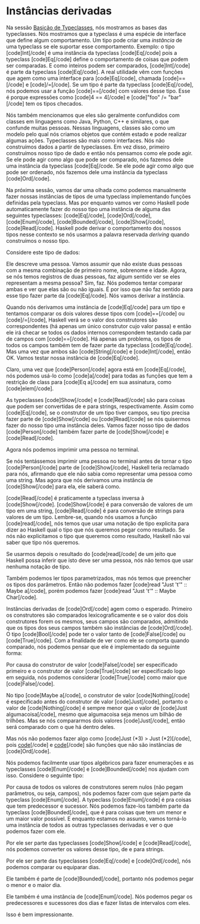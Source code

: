 Instâncias derivadas
====================

Na sessão <a href="types-and-typeclasses#typeclasses-101">Basicão de Typeclasses</a>, nós mostramos as bases das typeclasses. Nós mostramos que a typeclass é uma espécie de interface que define algum comportamento. Um tipo pode criar uma <em>instância</em> de uma typeclass se ele suportar esse comportamento. Exemplo: o tipo [code]Int[/code] é uma instância da typeclass [code]Eq[/code] pois a typeclass [code]Eq[/code] define o comportamento de coisas que podem ser comparadas. E como inteiros podem ser comparados, [code]Int[/code] é parte da typeclass [code]Eq[/code]. A real utilidade vêm com funções que agem como uma interface para [code]Eq[/code], chamada [code]==[/code] e [code]/=[/code]. Se um tipo é parte da typeclass [code]Eq[/code], nós podemos usar a função [code]==[/code] com valores desse tipo. Esse é porque expressões como [code]4 == 4[/code] e [code]"foo" /= "bar"[/code] tem os tipos checados.

Nós também mencionamos que eles são geralmente confundidos com classes em linguagens como Java, Python, C++ e similares, o que confunde muitas pessoas. Nessas linguagens, classes são como um modelo pelo qual nós criamos objetos que contém estado e pode realizar algumas ações. Typeclasses são mais como interfaces. Nós não construímos dados a partir de typeclasses. Em vez disso, primeiro construímos nosso tipo de dado e então nós pensamos como ele pode agir. Se ele pode agir como algo que pode ser comparado, nós fazemos dele uma instância da typeclass [code]Eq[/code. Se ele pode agir como algo que pode ser ordenado, nós fazemos dele uma instância da typeclass [code]Ord[/code].

Na próxima sessão, vamos dar uma olhada como podemos manualmente fazer nossas instâncias de tipos de uma typeclass implementando funções definidas pela typeclass. Mas por enquanto vamos ver como Haskell pode automaticamente fazer do nosso tipo uma instância de alguma das seguintes typeclasses: [code]Eq[/code], [code]Ord[/code], [code]Enum[/code], [code]Bounded[/code], [code]Show[/code], [code]Read[/code]. Haskell pode derivar o comportamento dos nossos tipos nesse contexto se nós usarmos a palavra reservada <i>deriving</i> quando construímos o nosso tipo.

Considere este tipo de dados:



Ele descreve uma pessoa. Vamos assumir que não existe duas pessoas com a mesma combinação de primeiro nome, sobrenome e idade. Agora, se nós temos registros de duas pessoas, faz algum sentido ver se eles representam a mesma pessoa? Sim, faz. Nós podemos tentar comparar ambas e ver que elas são ou não iguais. É por isso que não faz sentido para esse tipo fazer parte da [code]Eq[/code]. Nós vamos derivar a instância.


Quando nós derivamos uma instância de [code]Eq[/code] para um tipo e tentamos comparar os dois valores desse tipos com [code]==[/code] ou [code]/=[/code], Haskell verá se o valor dos construtores são correspondentes (há apenas um único construtor cujo valor passa) e então ele irá checar se todos os dados internos correspondem testando cada par de campos com [code]==[/code]. Há apenas um problema, os tipos de todos os campos também tem de fazer parte da typeclass [code]Eq[/code]. Mas uma vez que ambos são [code]String[/code] e [code]Int[/code], então OK. Vamos testar nossa instância de [code]Eq[/code].



Claro, uma vez que [code]Person[/code] agora está em [code]Eq[/code], nós podemos usá-lo como [code]a[/code] para todas as funções que tem a restrição de class para [code]Eq a[/code] em sua assinatura, como [code]elem[/code].



As typeclasses [code]Show[/code] e [code]Read[/code] são para coisas que podem ser convertidas de e para strings, respectivamente. Assim como [code]Eq[/code], se o construtor de um tipo tiver campos, seu tipo precisa fazer parte de [code]Show[/code] ou [code]Read[/code] se nós quisermos fazer do nosso tipo uma instância deles. Vamos fazer nosso tipo de dados [code]Person[/code] também fazer parte de [code]Show[/code] e [code]Read[/code].



Agora nós podemos imprimir uma pessoa no terminal.



Se nós tentássemos imprimir uma pessoa no terminal antes de tornar o tipo [code]Person[/code] parte de [code]Show[/code], Haskell teria reclamado para nós, afirmando que ele não sabia como representar uma pessoa como uma string. Mas agora que nós derivamos uma instância de [code]Show[/code] para ela, ele saberá como.

[code]Read[/code] é praticamente a typeclass inversa à [code]Show[/code]. [code]Show[/code] é para conversão de valores de um tipo em uma string, [code]Read[/code] é para conversão de strings para valores de um tipo. Lembre-se, quando nós usamos a função [code]read[/code], nós temos que usar uma notação de tipo explicita para dizer ao Haskell qual o tipo que nós queremos pegar como resultado. Se nós não explicitamos o tipo que queremos como resultado, Haskell não vai saber que tipo nós queremos.


Se usarmos depois o resultado do [code]read[/code] de um jeito que Haskell possa inferir que isto deve ser uma pessoa, nós não temos que usar nenhuma notação de tipo.



Também podemos ler tipos parametrizados, mas nós temos que preencher os tipos dos parâmetros. Então não podemos fazer [code]read "Just 't'" :: Maybe a[/code], porém podemos fazer [code]read "Just 't'" :: Maybe Char[/code].

Instâncias derivadas de [code]Ord[/code] agem como o esperado. Primeiro os construtores são comparados lexicograficamente e se o valor dos dois construtores forem os mesmos, seus campos são comparados, admitindo que os tipos dos seus campos também são instâncias de [code]Ord[/code].  O tipo [code]Bool[/code] pode ter o valor tanto de [code]False[/code] ou [code]True[/code]. Com a finalidade de ver como ele se comporta quando comparado, nós podemos pensar que ele é implementado da seguinte forma:


Por causa do construtor de valor [code]False[/code] ser especificado primeiro e o construtor de valor [code]True[/code] ser especificado logo em seguida, nós podemos considerar [code]True[/code] como maior que [code]False[/code].



No tipo [code]Maybe a[/code], o construtor de valor [code]Nothing[/code] é especificado antes do construtor de valor [code]Just[/code], portanto o valor de [code]Nothing[/code] é sempre menor que o valor de [code]Just algumacoisa[/code], mesmo que algumacoisa seja menos um bilhão de trilhões. Mas se nós compararmos dois valores [code]Just[/code], então será comparado com o que há dentro deles.



Mas nós não podemos fazer algo como [code]Just (*3) > Just (*2)[/code], pois [code](*3)[/code] e [code](*2)[/code] são funções que não são instâncias de [code]Ord[/code].

Nós podemos facilmente usar tipos algébricos para fazer enumerações e as typeclasses [code]Enum[/code] e [code]Bounded[/code] nos ajudam com isso. Considere o seguinte tipo: 


Por causa de todos os valores de construtores serem nulos (não pegam parâmetros, ou seja, campos), nós podemos fazer com que sejam parte da typeclass [code]Enum[/code]. A typeclass [code]Enum[/code] é pra coisas que tem predecessor e sucessor. Nós podemos faze-los também parte da typeclass [code]Bounded[/code], que é para coisas que tem um menor e um maior valor possível. E enquanto estamos no assunto, vamos torná-lo uma instância de todos as outras typeclasses derivadas e ver o que podemos fazer com ele.


Por ele ser parte das typeclasses [code]Show[/code] e [code]Read[/code], nós podemos converter os valores desse tipo, de e para strings.


Por ele ser parte das typeclasses [code]Eq[/code] e [code]Ord[/code], nós podemos comparar ou equiparar dias.


Ele também é parte de [code]Bounded[/code], portanto nós podemos pegar o menor e o maior dia.



Ele também é uma instância de [code]Enum[/code]. Nós podemos pegar os predecessores e sucessores dos dias e fazer listas de intervalos com eles.



Isso é bem impressionante.